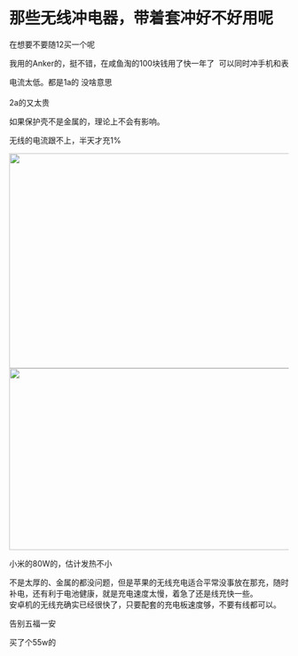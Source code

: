 # 那些无线冲电器，带着套冲好不好用呢


在想要不要随12买一个呢

我用的Anker的，挺不错，在咸鱼淘的100块钱用了快一年了&nbsp;&nbsp;可以同时冲手机和表

电流太低。都是1a的 没啥意思&nbsp;&nbsp;<br />
<br />
2a的又太贵

如果保护壳不是金属的，理论上不会有影响。

无线的电流跟不上，半天才充1%

<img id="aimg_vGdQ6" onclick="zoom(this, this.src, 0, 0, 0)" class="zoom" width="600" height="388" src="https://cdn.jsdelivr.net/gh/yolory/img@latest/2020/10/24/13381fc2693d0eaf600db91805e60aab.png" onmouseover="img_onmouseoverfunc(this)" onclick="zoom(this)" style="cursor:pointer" border="0" alt="" /><br />
<img id="aimg_X4E4V" onclick="zoom(this, this.src, 0, 0, 0)" class="zoom" width="600" height="328" src="https://cdn.jsdelivr.net/gh/yolory/img@latest/2020/10/24/86ed3414f22d0a4dbfe58300ad6811bf.png" onmouseover="img_onmouseoverfunc(this)" onclick="zoom(this)" style="cursor:pointer" border="0" alt="" />

小米的80W的，估计发热不小

不是太厚的、金属的都没问题，但是苹果的无线充电适合平常没事放在那充，随时补电，还有利于电池健康，就是充电速度太慢，着急了还是线充快一些。<br />
安卓机的无线充确实已经很快了，只要配套的充电板速度够，不要有线都可以。

告别五福一安

<img id="aimg_YrFFR" onclick="zoom(this, this.src, 0, 0, 0)" class="zoom" src="https://ae01.alicdn.com/kf/Hb9c90c910efb4ab2aacd1cb2a0cc3614A.png" onmouseover="img_onmouseoverfunc(this)" onload="thumbImg(this)" border="0" alt="" /><br />
买了个55w的<img id="aimg_gNc7C" onclick="zoom(this, this.src, 0, 0, 0)" class="zoom" src="https://cdn.jsdelivr.net/gh/hishis/forum-master/public/images/patch.gif" onmouseover="img_onmouseoverfunc(this)" onload="thumbImg(this)" border="0" alt="" />
